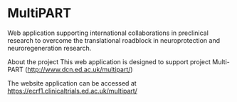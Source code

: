# MultiPART
Web application supporting international collaborations in preclinical research to overcome the translational roadblock in neuroprotection and neuroregeneration research.

About the project
This web application is designed to support project Multi-PART (http://www.dcn.ed.ac.uk/multipart/)

The website application can be accessed at https://ecrf1.clinicaltrials.ed.ac.uk/multipart/
